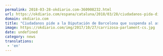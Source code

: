 ```yaml
---
permalink: 2018-03-28-okdiario.com-360908232.html
url: https://okdiario.com/espana/cataluna/2018/03/28/ciudadanos-pida-diputacion-barcelona-que-suspenda-asesor-que-estaba-puigdemont-alemania-2037619
domain: okdiario.com
title: "Ciudadanos pide a la Diputación de Barcelona que suspenda al asesor que estaba con Puigdemont en Alemania"
image: https://okdiario.com/img/2017/10/27/carrizosa-parlament-cs.jpg
date: undefined
category: news
translations: 
 - 'en'
---
```


